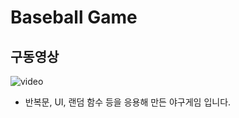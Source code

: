 # Baseball Game

## 구동영상

![video](https://github.com/fimuxd/iOS_Campus/blob/master/A_LectureSummary/170523/BaseBall/baseballplay.gif?raw=true)

- 반복문, UI, 랜덤 함수 등을 응용해 만든 야구게임 입니다. 